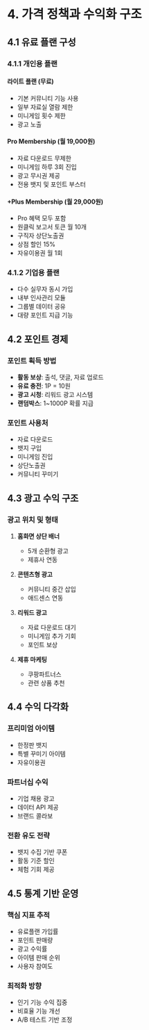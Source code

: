 # 4. 가격 정책과 수익화 구조

## 4.1 유료 플랜 구성

### 4.1.1 개인용 플랜

#### 라이트 플랜 (무료)
- 기본 커뮤니티 기능 사용
- 일부 자료실 열람 제한
- 미니게임 횟수 제한
- 광고 노출

#### Pro Membership (월 19,000원)
- 자료 다운로드 무제한
- 미니게임 하루 3회 진입
- 광고 무시권 제공
- 전용 뱃지 및 포인트 부스터

#### +Plus Membership (월 29,000원)
- Pro 혜택 모두 포함
- 원클릭 보고서 토큰 월 10개
- 구직자 상단노출권
- 상점 할인 15%
- 자유이용권 월 1회

### 4.1.2 기업용 플랜
- 다수 실무자 동시 가입
- 내부 인사관리 모듈
- 그룹별 데이터 공유
- 대량 포인트 지급 기능

## 4.2 포인트 경제

### 포인트 획득 방법
- **활동 보상**: 출석, 댓글, 자료 업로드
- **유료 충전**: 1P = 10원
- **광고 시청**: 리워드 광고 시스템
- **랜덤박스**: 1~1000P 확률 지급

### 포인트 사용처
- 자료 다운로드
- 뱃지 구입
- 미니게임 진입
- 상단노출권
- 커뮤니티 꾸미기

## 4.3 광고 수익 구조

### 광고 위치 및 형태
1. **홈화면 상단 배너**
   - 5개 순환형 광고
   - 제휴사 연동

2. **콘텐츠형 광고**
   - 커뮤니티 중간 삽입
   - 애드센스 연동

3. **리워드 광고**
   - 자료 다운로드 대기
   - 미니게임 추가 기회
   - 포인트 보상

4. **제휴 마케팅**
   - 쿠팡파트너스
   - 관련 상품 추천

## 4.4 수익 다각화

### 프리미엄 아이템
- 한정판 뱃지
- 특별 꾸미기 아이템
- 자유이용권

### 파트너십 수익
- 기업 채용 광고
- 데이터 API 제공
- 브랜드 콜라보

### 전환 유도 전략
- 뱃지 수집 기반 쿠폰
- 활동 기준 할인
- 체험 기회 제공

## 4.5 통계 기반 운영

### 핵심 지표 추적
- 유료플랜 가입률
- 포인트 판매량
- 광고 수익률
- 아이템 판매 순위
- 사용자 참여도

### 최적화 방향
- 인기 기능 수익 집중
- 비효율 기능 개선
- A/B 테스트 기반 조정